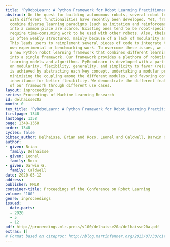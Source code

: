 ```yaml
---
title: 'PyRoboLearn: A Python Framework for Robot Learning Practitioners'
abstract: On the quest for building autonomous robots, several robot learning frameworks
  with different functionalities have recently been developed. Yet, frameworks that
  combine diverse learning paradigms (such as imitation and reinforcement learning)
  into a common place are scarce. Existing ones tend to be robot-specific, and often
  require time-consuming work to be used with other robots. Also, their architecture
  is often weakly structured, mainly because of a lack of modularity and flexibility.
  This leads users to reimplement several pieces of code to integrate them into their
  own experimental or benchmarking work. To overcome these issues, we introduce PyRoboLearn,
  a new Python robot learning framework that combines different learning paradigms
  into a single framework. Our framework provides a plethora of robotic environments,
  learning models and algorithms. PyRoboLearn is developed with a particular focus
  on modularity, flexibility, generality, and simplicity to favor (re)usability. This
  is achieved by abstracting each key concept, undertaking a modular programming approach,
  minimizing the coupling among the different modules, and favoring composition over
  inheritance for better flexibility. We demonstrate the different features and utility
  of our framework through different use cases.
layout: inproceedings
series: Proceedings of Machine Learning Research
id: delhaisse20a
month: 0
tex_title: 'PyRoboLearn: A Python Framework for Robot Learning Practitioners'
firstpage: 1348
lastpage: 1358
page: 1348-1358
order: 1348
cycles: false
bibtex_author: Delhaisse, Brian and Rozo, Leonel and Caldwell, Darwin G.
author:
- given: Brian
  family: Delhaisse
- given: Leonel
  family: Rozo
- given: Darwin G.
  family: Caldwell
date: 2020-05-12
address: 
publisher: PMLR
container-title: Proceedings of the Conference on Robot Learning
volume: '100'
genre: inproceedings
issued:
  date-parts:
  - 2020
  - 5
  - 12
pdf: http://proceedings.mlr.press/v100/delhaisse20a/delhaisse20a.pdf
extras: []
# Format based on citeproc: http://blog.martinfenner.org/2013/07/30/citeproc-yaml-for-bibliographies/
---
```

